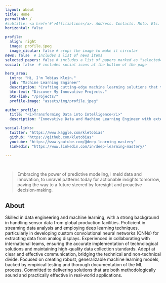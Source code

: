 ```yaml
---
layout: about
title: Home
permalink: /
#subtitle: <a href='#'>Affiliations</a>. Address. Contacts. Moto. Etc.
horizontal: false

profile:
  align: right
  image: profile.jpeg
  image_cicular: false # crops the image to make it circular
news: false  # includes a list of news items
selected_papers: false # includes a list of papers marked as "selected={true}"
social: false  # includes social icons at the bottom of the page

hero_area:
  intro: "Hi, I'm Tobias Klein."
  job: "Machine Learning Engineer"
  description: "Crafting cutting-edge machine learning solutions that turn complex data into actionable insights."
  btn-text: "Discover My Innovative Projects."
  btn-link: "/projects/"
  profile-image: "assets/img/profile.jpeg"

author_profile:
  title: "<i>Transforming Data into Intelligence</i>"
  description: "Innovative Data and Machine Learning Engineer with extensive experience in diverse data types and environments. Expert in designing and implementing custom deep learning models to extract, analyze, and interpret data for multinational teams. My approach combines rigorous methodology with clear communication, ensuring both technical excellence and practical applicability in international settings. Committed to delivering data-driven solutions that are both insightful and actionable."

social-links:
  twitter: "https://www.kaggle.com/kletobias"
  github: "https://github.com/kletobias"
  youtube: "https://www.youtube.com/@deep-learning-mastery"
  linkedin: "https://www.linkedin.com/in/deep-learning-mastery/"

---
```


<br>

<script src="https://platform.linkedin.com/badges/js/profile.js" async defer type="text/javascript"></script>


> Embracing the power of predictive modeling, I meld data and
innovation, to unravel patterns today for actionable insights tomorrow, paving
the way to a future steered by foresight and proactive decision-making.

## About

Skilled in data engineering and machine learning, with a strong background in handling sensor data from global production facilities. Proficient in streaming data analysis and employing deep learning techniques, particularly in developing custom convolutional neural networks (CNNs) for extracting data from analog displays. Experienced in collaborating with international teams, ensuring the accurate implementation of technological solutions and maintaining high-quality data collection standards. Adept at clear and effective communication, bridging the technical and non-technical divide. Focused on creating robust, generalizable machine learning models, backed by empirical testing and thorough documentation of the ML process. Committed to delivering solutions that are both methodologically sound and practically effective in real-world applications.
<br>
<br>
<br>


<div class="badge-base LI-profile-badge" data-locale="en_US" data-size="medium" data-theme="light" data-type="HORIZONTAL" data-vanity="deep-learning-mastery" data-version="v1"><a class="badge-base__link LI-simple-link" href="https://www.linkedin.com/in/deep-learning-mastery?trk=profile-badge"></a></div>

